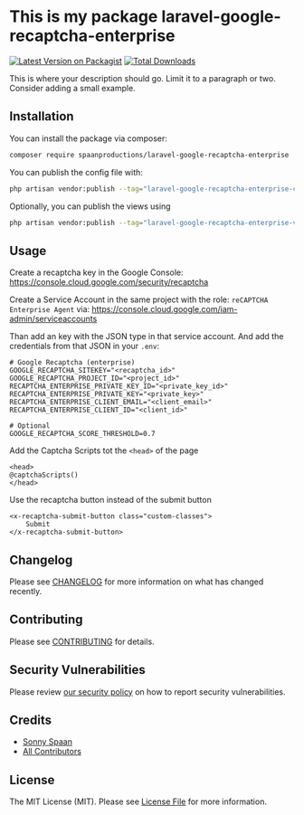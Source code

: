 # This is my package laravel-google-recaptcha-enterprise

[![Latest Version on Packagist](https://img.shields.io/packagist/v/spaanproductions/laravel-google-recaptcha-enterprise.svg?style=flat-square)](https://packagist.org/packages/spaanproductions/laravel-google-recaptcha-enterprise)
[![Total Downloads](https://img.shields.io/packagist/dt/spaanproductions/laravel-google-recaptcha-enterprise.svg?style=flat-square)](https://packagist.org/packages/spaanproductions/laravel-google-recaptcha-enterprise)

This is where your description should go. Limit it to a paragraph or two. Consider adding a small example.

## Installation

You can install the package via composer:

```bash
composer require spaanproductions/laravel-google-recaptcha-enterprise
```

You can publish the config file with:

```bash
php artisan vendor:publish --tag="laravel-google-recaptcha-enterprise-config"
```

Optionally, you can publish the views using

```bash
php artisan vendor:publish --tag="laravel-google-recaptcha-enterprise-views"
```

## Usage

Create a recaptcha key in the Google Console:
https://console.cloud.google.com/security/recaptcha

Create a Service Account in the same project with the role: `reCAPTCHA Enterprise Agent` via:
https://console.cloud.google.com/iam-admin/serviceaccounts

Than add an key with the JSON type in that service account. And add the credentials from that JSON in your `.env`:
```dotenv
# Google Recaptcha (enterprise)
GOOGLE_RECAPTCHA_SITEKEY="<recaptcha_id>"
GOOGLE_RECAPTCHA_PROJECT_ID="<project_id>"
RECAPTCHA_ENTERPRISE_PRIVATE_KEY_ID="<private_key_id>"
RECAPTCHA_ENTERPRISE_PRIVATE_KEY="<private_key>"
RECAPTCHA_ENTERPRISE_CLIENT_EMAIL="<client_email>"
RECAPTCHA_ENTERPRISE_CLIENT_ID="<client_id>"

# Optional
GOOGLE_RECAPTCHA_SCORE_THRESHOLD=0.7
```

Add the Captcha Scripts tot the `<head>` of the page
```bladehtml
<head>
@captchaScripts()
</head>
```

Use the recaptcha button instead of the submit button
```bladehtml
<x-recaptcha-submit-button class="custom-classes">
    Submit
</x-recaptcha-submit-button>
```

## Changelog

Please see [CHANGELOG](CHANGELOG.md) for more information on what has changed recently.

## Contributing

Please see [CONTRIBUTING](CONTRIBUTING.md) for details.

## Security Vulnerabilities

Please review [our security policy](../../security/policy) on how to report security vulnerabilities.

## Credits

- [Sonny Spaan](https://github.com/spaanproductions)
- [All Contributors](../../contributors)

## License

The MIT License (MIT). Please see [License File](LICENSE.md) for more information.
